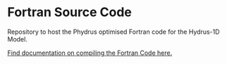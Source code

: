 # Fortran Source Code
Repository to host the Phydrus optimised Fortran code for the Hydrus-1D Model.

[Find documentation on compiling the Fortran Code here.](https://phydrus.readthedocs.io/en/latest/getting_started/compilation.html)
